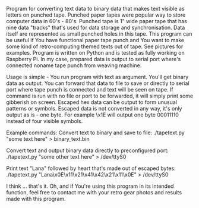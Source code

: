 Program for converting text data to binary data that makes text visible as letters on punched tape.
Punched paper tapes were popular way to store computer data in 60's - 80's. Punched tape is 1" wide paper tape that has nine data "tracks" that's used for data storage and synchronisation. Data itself are represented as small punched holes in this tape. This program can be useful if You have functional paper tape punch and You want to make some kind of retro-computing themed texts out of tape. See pictures for examples.
Program is written on Python and is tested as fully working on Raspberry Pi. In my case, prepared data is output to serial port where's connected noname tape punch from weaving machine.

Usage is simple - You run program with text as argument. You'll get binary data as output. You can forward that data to file to save or directly to serial port where tape punch is connected and text will be seen on tape. If command is run with no file or port to be forwarded, it will simply print some gibberish on screen.
Escaped hex data can be output to form unusual patterns or symbols. Escaped data is not converted in any way, it's only output as is - one byte. For example \x1E will output one byte 00011110 instead of four visible symbols.


Example commands:
Convert text to binary and save to file:
./tapetext.py "some text here" > binary_text.bin

Convert text and output binary data directly to preconfigured port:
./tapetext.py "some other text here" > /dev/ttyS0

Print text "Lana" followed by heart that's made out of escaped bytes:
./tapetext.py "Lana\x0E\x11\x21\x41\x42\x21\x11\x0E" > /dev/ttyS0

I think ... that's it.
Oh, and if You're using this program in its intended function, feel free to contact me with your retro gear photos and results made with this program.
